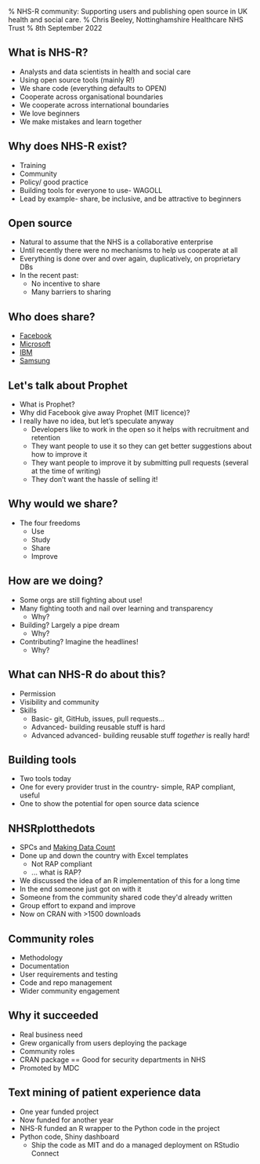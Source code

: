 % NHS-R community: Supporting users and publishing open source in UK health and social care.
% Chris Beeley, Nottinghamshire Healthcare NHS Trust
% 8th September 2022

## What is NHS-R?

* Analysts and data scientists in health and social care
* Using open source tools (mainly R!)
* We share code (everything defaults to OPEN)
* Cooperate across organisational boundaries
* We cooperate across international boundaries
* We love beginners
* We make mistakes and learn together

## Why does NHS-R exist?

* Training
* Community
* Policy/ good practice
* Building tools for everyone to use- WAGOLL
* Lead by example- share, be inclusive, and be attractive to beginners

## Open source

* Natural to assume that the NHS is a collaborative enterprise
* Until recently there were no mechanisms to help us cooperate at all
* Everything is done over and over again, duplicatively, on proprietary DBs
* In the recent past:
    * No incentive to share
    * Many barriers to sharing

## Who does share? 

* [Facebook](https://engineering.fb.com/2020/01/13/open-source/open-source-2019/)
* [Microsoft](https://opensource.microsoft.com/projects/)
* [IBM](https://www.ibm.com/opensource/)
* [Samsung](https://opensource.samsung.com/main)

## Let's talk about Prophet

* What is Prophet?
* Why did Facebook give away Prophet (MIT licence)?
* I really have no idea, but let’s speculate anyway
    * Developers like to work in the open so it helps with recruitment and retention
    * They want people to use it so they can get better suggestions about how to improve it
    * They want people to improve it by submitting pull requests (several at the time of writing)
    * They don’t want the hassle of selling it!

## Why would we share?

* The four freedoms
    * Use
    * Study
    * Share
    * Improve

## How are we doing?

* Some orgs are still fighting about use!
* Many fighting tooth and nail over learning and transparency
    * Why?
* Building? Largely a pipe dream
    * Why?
* Contributing? Imagine the headlines!
    * Why?

## What can NHS-R do about this?

* Permission
* Visibility and community
* Skills
    * Basic- git, GitHub, issues, pull requests...
    * Advanced- building reusable stuff is hard
    * Advanced advanced- building reusable stuff *together* is really hard!

## Building tools

* Two tools today
* One for every provider trust in the country- simple, RAP compliant, useful
* One to show the potential for open source data science

## NHSRplotthedots

* SPCs and [Making Data Count](https://www.england.nhs.uk/publication/making-data-count/)
* Done up and down the country with Excel templates
    * Not RAP compliant
    * ... what is RAP?
* We discussed the idea of an R implementation of this for a long time
* In the end someone just got on with it
* Someone from the community shared code they'd already written
* Group effort to expand and improve
* Now on CRAN with >1500 downloads

## Community roles

* Methodology
* Documentation
* User requirements and testing
* Code and repo management
* Wider community engagement

## Why it succeeded

* Real business need
* Grew organically from users deploying the package
* Community roles
* CRAN package == Good for security departments in NHS
* Promoted by MDC

## Text mining of patient experience data

* One year funded project
* Now funded for another year
* NHS-R funded an R wrapper to the Python code in the project
* Python code, Shiny dashboard
    * Ship the code as MIT and do a managed deployment on RStudio Connect



<!---
Please note the following rather convoluted terminal command to render this talk to Beamer pdf

pandoc "2022-09-08_NHS-R community_development/presentation.md" -o "2022-09-08_NHS-R community_development/presentation.pdf" -w beamer --pdf-engine=xelatex -V mainfont="DejaVu Sans"

Abstract:

The NHS-R community exists to help and support users of open source data science tools in UK health and care organisations, as well as to encourage the production, spread, and adoption of tools built with those methods. This talk will describe two projects which were supported by NHS-R, an open source text mining algorithm which allows users of patient experience data to rapidly classify thousands of comments according to their theme and positivity/ negativity, and a project which developed the first RAP compliant implementation of NHS England's statistical process control (SPC) methodology which is a key part of reporting at many NHS provider trusts. This talk will summarise the methodology and technology behind each as well as showing the specific ways in which they were supported by the community. The text mining work is productionised within a Shiny Golem dashboard and runs Python code through reticulate- further work was carried out to produce an R wrapper of the Python code to make it easy for R programmers to use the model themselves.

-->